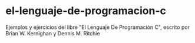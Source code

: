 # el-lenguaje-de-programacion-c
Ejemplos y ejercicios del libre "El Lenguaje De Programación C", escrito por Brian W. Kernighan y Dennis M. Ritchie

